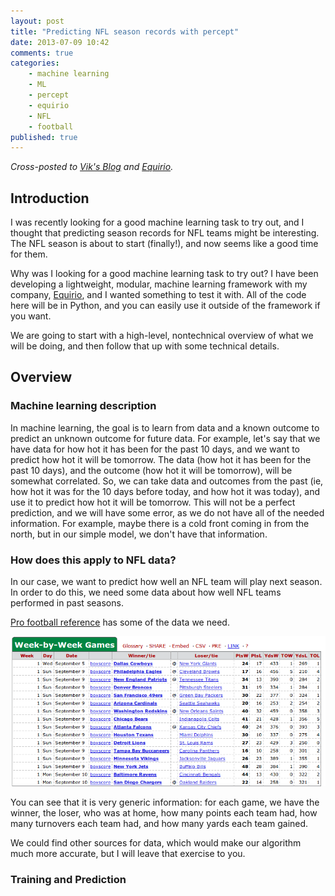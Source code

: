 ```yaml
---
layout: post
title: "Predicting NFL season records with percept"
date: 2013-07-09 10:42
comments: true
categories:
    - machine learning
    - ML
    - percept
    - equirio
    - NFL
    - football
published: true
---
```


*Cross-posted to [Vik's Blog](http://www.vikparuchuri.com) and [Equirio](http://www.equirio.com).*

Introduction
-----------------

I was recently looking for a good machine learning task to try out, and I thought that predicting season records for NFL teams might be interesting.  The NFL season is about to start (finally!), and now seems like a good time for them.

Why was I looking for a good machine learning task to try out?  I have been developing a lightweight, modular, machine learning framework with my company, [Equirio](http://www.equirio.com), and I wanted something to test it with.  All of the code here will be in Python, and you can easily use it outside of the framework if you want.

We are going to start with a high-level, nontechnical overview of what we will be doing, and then follow that up with some technical details.

<!--more-->

Overview
------------------

### Machine learning description

In machine learning, the goal is to learn from data and a known outcome to predict an unknown outcome for future data.  For example, let's say that we have data for how hot it has been for the past 10 days, and we want to predict how hot it will be tomorrow.  The data (how hot it has been for the past 10 days), and the outcome (how hot it will be tomorrow), will be somewhat correlated.  So, we can take data and outcomes from the past (ie, how hot it was for the 10 days before today, and how hot it was today), and use it to predict how hot it will be tomorrow.  This will not be a perfect prediction, and we will have some error, as we do not have all of the needed information.  For example, maybe there is a cold front coming in from the north, but in our simple model, we don't have that information.

### How does this apply to NFL data?

In our case, we want to predict how well an NFL team will play next season.  In order to do this, we need some data about how well NFL teams performed in past seasons.

[Pro football reference](http://www.pro-football-reference.com/boxscores/) has some of the data we need.

![upload template](../images/nfl-season/pfr-box.png)

You can see that it is very generic information: for each game, we have the winner, the loser, who was at home, how many points each team had, how many turnovers each team had, and how many yards each team gained.

We could find other sources for data, which would make our algorithm much more accurate, but I will leave that exercise to you.

### Training and Prediction






